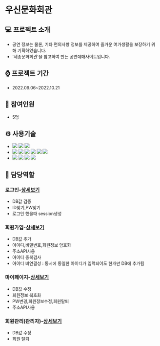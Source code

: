 
<h1>우신문화회관</h1>




## :computer: 프로젝트 소개
* 공연 정보는 물론, 기타 편의사항 정보를 제공하여 즐거운 여가생활을 보장하기 위해 기획하였습니다.
* '세종문화회관'을 참고하여 만든 공연예매사이트입니다.

## :watch: 프로젝트 기간
- 2022.09.06~2022.10.21

## :raising_hand: 참여인원
- 5명


## :gear: 사용기술
* <div>
  <img src="https://img.shields.io/badge/Eclipse%20IDE-2C2255.svg?&style=for-the-badge&logo=Eclipse%20IDE&logoColor=white">
  <img src="https://img.shields.io/badge/github-181717?style=for-the-badge&logo=github&logoColor=white">
  <img src="https://img.shields.io/badge/apache tomcat9.0-F8DC75?style=for-the-badge&logo=apachetomcat&logoColor=white">
  </div>
* <div>
  <img src="https://img.shields.io/badge/JAVA(JDK 11)-007396?style=for-the-badge&logo=OpenJDK&logoColor=white">
  <img src="https://img.shields.io/badge/oracle(19c)-F80000?style=for-the-badge&logo=oracle&logoColor=white">
  <img src="https://img.shields.io/badge/javascript-F7DF1E?style=for-the-badge&logo=javascript&logoColor=black">
  <img src="https://img.shields.io/badge/html-E34F26?style=for-the-badge&logo=html5&logoColor=white">
  <img src="https://img.shields.io/badge/css-1572B6?style=for-the-badge&logo=css3&logoColor=white">
  <img src="https://img.shields.io/badge/JSP-FF9E0F?style=for-the-badge&logo=Java&logoColor=white">

  
  </div>
* <div>
  <img src="https://img.shields.io/badge/jquery-0769AD?style=for-the-badge&logo=jquery&logoColor=white">
  <img src="https://img.shields.io/badge/bootstrap-7952B3?style=for-the-badge&logo=bootstrap&logoColor=white">
  <img src="https://img.shields.io/badge/Ajax-23C8D2?style=for-the-badge&logo=Java&logoColor=white">
  <img src="https://img.shields.io/badge/JDBC-512BD4?style=for-the-badge&logo=Java&logoColor=white">
</div>

## :pushpin: 담당역할


### 로그인-[상세보기](https://github.com/HISHJ/wosin_prj/wiki/%EB%8B%B4%EB%8B%B9%EC%97%AD%ED%95%A0(%EB%A1%9C%EA%B7%B8%EC%9D%B8))
- DB값 검증
- ID찾기,PW찾기
- 로그인 했을때 session생성

### 회원가입-[상세보기](https://github.com/HISHJ/wosin_prj/wiki/%EB%8B%B4%EB%8B%B9%EC%97%AD%ED%95%A0(%ED%9A%8C%EC%9B%90%EA%B0%80%EC%9E%85))
- DB값 추가
- 아이디,비밀번호,회원정보 암호화
- 주소API사용
- 아이디 중복검사
- 아이디 비연결성 : 동시에 동일한 아이디가 입력되어도 한개만 DB에 추가됨

### 마이페이지-[상세보기](https://github.com/HISHJ/wosin_prj/wiki/%EB%8B%B4%EB%8B%B9%EC%97%AD%ED%95%A0(%EB%A7%88%EC%9D%B4%ED%8E%98%EC%9D%B4%EC%A7%80))
- DB값 수정
- 회원정보 복호화
- PW변경,회원정보수정,회원탈퇴
- 주소API사용

### 회원관리(관리자)-[상세보기](https://github.com/HISHJ/wosin_prj/wiki/%EB%8B%B4%EB%8B%B9%EC%97%AD%ED%95%A0(%ED%9A%8C%EC%9B%90%EA%B4%80%EB%A6%AC))
- DB값 수정
- 회원 탈퇴
